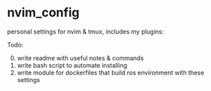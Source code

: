 # nvim_config

personal settings for nvim & tmux, includes my plugins:

Todo:

0) write readme with useful notes & commands
1) write bash script to automate installing
2) write module for dockerfiles that build ros environment with these settings

